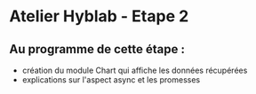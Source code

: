 # Atelier Hyblab - Etape 2

## Au programme de cette étape :

- création du module Chart qui affiche les données récupérées
- explications sur l'aspect async et les promesses